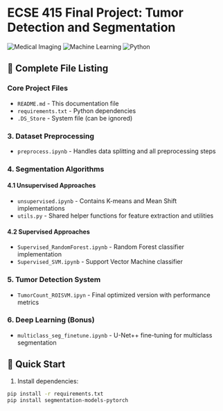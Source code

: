 # ECSE 415 Final Project: Tumor Detection and Segmentation

![Medical Imaging](https://img.shields.io/badge/domain-medical_imaging-blue) ![Machine Learning](https://img.shields.io/badge/ML-supervised%20%7C%20unsupervised-orange) ![Python](https://img.shields.io/badge/python-3.8%2B-blue)

## 📂 Complete File Listing

### Core Project Files
- `README.md` - This documentation file
- `requirements.txt` - Python dependencies
- `.DS_Store` - System file (can be ignored)

### 3. Dataset Preprocessing
- `preprocess.ipynb` - Handles data splitting and all preprocessing steps

### 4. Segmentation Algorithms
#### 4.1 Unsupervised Approaches
- `unsupervised.ipynb` - Contains K-means and Mean Shift implementations
- `utils.py` - Shared helper functions for feature extraction and utilities

#### 4.2 Supervised Approaches
- `Supervised_RandomForest.ipynb` - Random Forest classifier implementation
- `Supervised_SVM.ipynb` - Support Vector Machine classifier

### 5. Tumor Detection System
- `TumorCount_ROISVM.ipyn` - Final optimized version with performance metrics

### 6. Deep Learning (Bonus)
- `multiclass_seg_finetune.ipynb` - U-Net++ fine-tuning for multiclass segmentation



## 🚀 Quick Start

1. Install dependencies:
```bash
pip install -r requirements.txt
pip install segmentation-models-pytorch
